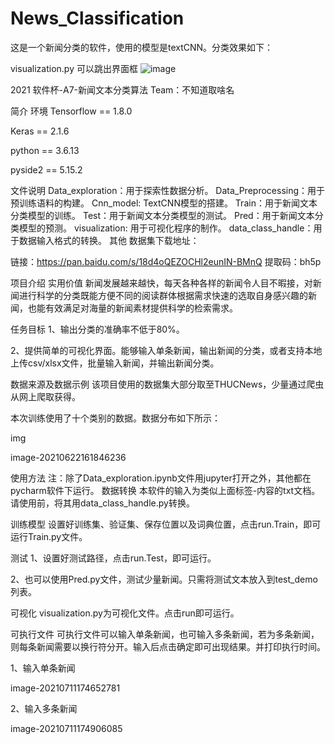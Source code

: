 # News_Classification

这是一个新闻分类的软件，使用的模型是textCNN。分类效果如下：

visualization.py 可以跳出界面框
![image](https://user-images.githubusercontent.com/76056473/224910640-c3673c43-d466-47fe-a6ab-3c8bfb16af18.png)


2021 软件杯-A7-新闻文本分类算法
Team：不知道取啥名

简介
环境
Tensorflow == 1.8.0

Keras == 2.1.6

python == 3.6.13

pyside2 == 5.15.2

文件说明
Data_exploration：用于探索性数据分析。
Data_Preprocessing：用于预训练语料的构建。
Cnn_model: TextCNN模型的搭建。
Train：用于新闻文本分类模型的训练。
Test：用于新闻文本分类模型的测试。
Pred：用于新闻文本分类模型的预测。
visualization: 用于可视化程序的制作。
data_class_handle：用于数据输入格式的转换。
其他
数据集下载地址：

链接：https://pan.baidu.com/s/18d4oQEZOCHl2eunIN-BMnQ 提取码：bh5p

项目介绍
实用价值
新闻发展越来越快，每天各种各样的新闻令人目不暇接，对新闻进行科学的分类既能方便不同的阅读群体根据需求快速的选取自身感兴趣的新闻，也能有效满足对海量的新闻素材提供科学的检索需求。

任务目标
1、输出分类的准确率不低于80%。

2、提供简单的可视化界面。能够输入单条新闻，输出新闻的分类，或者支持本地上传csv/xlsx文件，批量输入新闻，并输出新闻分类。

数据来源及数据示例
该项目使用的数据集大部分取至THUCNews，少量通过爬虫从网上爬取获得。

本次训练使用了十个类别的数据。数据分布如下所示：

img

image-20210622161846236

使用方法
注：除了Data_exploration.ipynb文件用jupyter打开之外，其他都在pycharm软件下运行。
数据转换
本软件的输入为类似上面标签-内容的txt文档。请使用前，将其用data_class_handle.py转换。

训练模型
设置好训练集、验证集、保存位置以及词典位置，点击run.Train，即可运行Train.py文件。

测试
1、设置好测试路径，点击run.Test，即可运行。

2、也可以使用Pred.py文件，测试少量新闻。只需将测试文本放入到test_demo列表。

可视化
visualization.py为可视化文件。点击run即可运行。

可执行文件
可执行文件可以输入单条新闻，也可输入多条新闻，若为多条新闻，则每条新闻需要以换行符分开。输入后点击确定即可出现结果。并打印执行时间。

1、输入单条新闻

image-20210711174652781

2、输入多条新闻

image-20210711174906085
